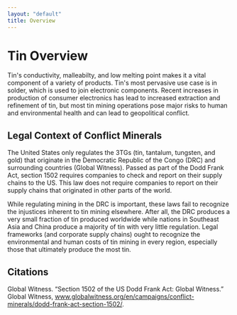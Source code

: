 ```yaml
---
layout: "default"
title: Overview
---
```

# Tin Overview
Tin's conductivity, malleabilty, and low melting point makes it a vital component of a variety of products. Tin's most pervasive use case is in solder, which is used to join electronic components. Recent increases in production of consumer electronics has lead to increased extraction and refinement of tin, but most tin mining operations pose major risks to human and environmental health and can lead to geopolitical conflict.

## Legal Context of Conflict Minerals
The United States only regulates the 3TGs (tin, tantalum, tungsten, and gold) that originate in the Democratic Republic of the Congo (DRC) and surrounding countries (Global Witness). Passed as part of the Dodd Frank Act, section 1502 requires companies to check and report on their supply chains to the US. This law does not require companies to report on their supply chains that originated in other parts of the world.

While regulating mining in the DRC is important, these laws fail to recognize the injustices inherent to tin mining elsewhere. After all, the DRC produces a very small fraction of tin produced worldwide while nations in Southeast Asia and China produce a majority of tin with very little regulation. Legal frameworks (and corporate supply chains) ought to recognize the environmental and human costs of tin mining in every region, especially those that ultimately produce the most tin. 

## Citations

Global Witness. “Section 1502 of the US Dodd Frank Act: Global Witness.” Global Witness, www.globalwitness.org/en/campaigns/conflict-minerals/dodd-frank-act-section-1502/.
